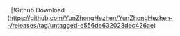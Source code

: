 ［!Github Download
(https://github.com/YunZhongHezhen/YunZhongHezhen--/releases/tag/untagged-e556de632023dec426ae)

